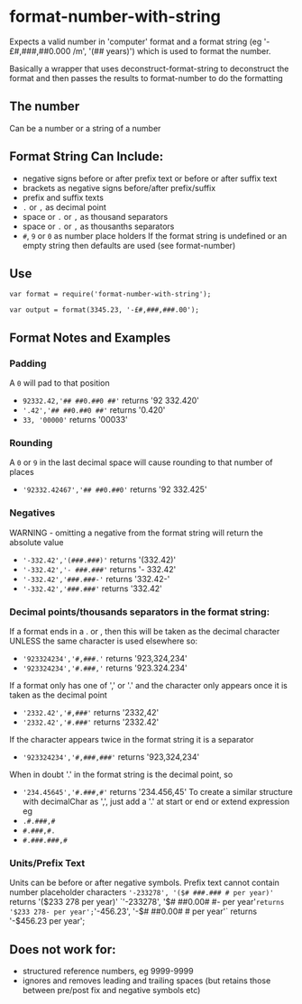 # format-number-with-string
Expects a valid number in 'computer' format and a format string (eg '-£#,###,##0.000 /m', '(## years)') which is used to format the number.

Basically a wrapper that uses deconstruct-format-string to deconstruct the format and then passes the results to format-number to do the formatting

## The number
Can be a number or a string of a number

## Format String Can Include:
- negative signs before or after prefix text or before or after suffix text
- brackets as negative signs before/after prefix/suffix
- prefix and suffix texts
- `.` or `,` as decimal point
- space or `.` or `,` as thousand separators
- space or `.` or `,` as thousanths separators
- `#`, `9` or `0` as number place holders
If the format string is undefined or an empty string then defaults are used (see format-number)

## Use

```
var format = require('format-number-with-string');

var output = format(3345.23, '-£#,###,###.00');
```
## Format Notes and Examples

### Padding
A `0` will pad to that position
- `92332.42,'## ##0.##0 ##'`  returns '92 332.420'
- `'.42','## ##0.##0 ##'`  returns '0.420'
- `33, '00000'` returns '00033' 

### Rounding
A `0` or `9` in the last decimal space will cause rounding to that number of places
- `'92332.42467','## ##0.##0'`  returns '92 332.425'

### Negatives
WARNING - omitting a negative from the format string will return the absolute value
- `'-332.42','(###.###)'`  returns '(332.42)'
- `'-332.42','- ###.###'`  returns '- 332.42'
- `'-332.42','###.###-'`  returns '332.42-'
- `'-332.42','###.###'`  returns '332.42'

### Decimal points/thousands separators in the format string:
If a format ends in a . or , then this will be taken as the decimal character UNLESS the same character is used elsewhere so:
- `'923324234','#,###.'`  returns '923,324,234'
- `'923324234','#.###,'`  returns '923.324.234'

If a format only has one of ',' or '.' and the character only appears once it is taken as the decimal point
- `'2332.42','#,###'`  returns '2332,42'
- `'2332.42','#.###'`  returns '2332.42'

If the character appears twice in the format string it is a separator
- `'923324234','#,###,###'`  returns '923,324,234'

When in doubt '.' in the format string is the decimal point, so 
- `'234.45645','#.###,#'` returns '234.456,45'
To create a similar structure with decimalChar as ',', just add a '.' at start or end or extend expression eg
- `.#.###,#`
- `#.###,#.`
- `#.###.###,#`

### Units/Prefix Text
Units can be before or after negative symbols.
Prefix text cannot contain number placeholder characters
`'-233278', '($# ###.### # per year)'` returns '($233 278 per year)'
`'-233278', '$# ##0.00# #- per year'` returns '$233 278- per year';
`'-456.23', '-$# ##0.00# # per year'` returns '-$456.23 per year';

## Does not work for:
- structured reference numbers, eg 9999-9999
- ignores and removes leading and trailing spaces (but retains those between pre/post fix and negative symbols etc)